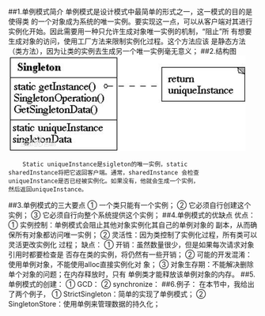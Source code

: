##1.单例模式简介
        单例模式是设计模式中最简单的形式之一，这一模式的目的是使得类
    的一个对象成为系统的唯一实例。要实现这一点，可以从客户端对其进行    
    实例化开始。因此需要用一种只允许生成对象唯一实例的机制，“阻止”所
    有想要生成对象的访问，使用工厂方法来限制实例化过程。这个方法应该
    是静态方法（类方法），因为让类的实例去生成另一个唯一实例毫无意义；
##2.结构图
![静态结构图](singleton.jpg)

        Static uniqueInstance是sigleton的唯一实例，static 
    sharedInstance将把它返回客户端。通常，sharedInstance 会检查
    uniqueInstance是否已经被实例化。如果没有，他就会生成一个实例，
    然后返回uniqueInstance。
##3.单例模式的三大要点
        ① 一个类只能有一个实例；
        ② 它必须自行创建这个实例；
        ③ 它必须自行向整个系统提供这个实例；
##4.单例模式的优缺点
        优点：
        ① 实例控制：单例模式会阻止其他对象实例化其自己的单例对象的
    副本，从而确保所有对象都访问唯一实例；
        ② 灵活性：因为类控制了实例化过程，所有类可以灵活更改实例化
    过程；
        缺点：
        ① 开销：虽然数量很少，但是如果每次请求对象引用时都要检查是
    否存在类的实例，将仍然有一些开销；
        ② 可能的开发混淆：使用单例对象，不能使用alloc直接实例化对
    象；
        ③ 对象生存期：不能解决删除单个对象的问题；在内存释放时，只有
    单例类才能释放该单例对象的内存。
##5.单例模式的创建：
        ① GCD：
        ② synchronize：
##6.例子：
        在本节中，我给出了两个例子，
        ① StrictSingleton：简单的实现了单例模式；
        ② SingletonStore：使用单例来管理数据的持久化；
